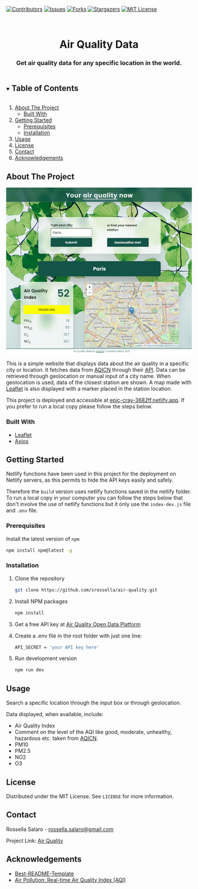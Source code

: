 [![Contributors][contributors-shield]][contributors-url]
[![Issues][issues-shield]][issues-url]
[![Forks][forks-shield]][forks-url]
[![Stargazers][stars-shield]][stars-url]
[![MIT License][license-shield]][license-url]

<br />
<p align="center">

  <h1 align="center">Air Quality Data</h1>

  <h3 align="center">
    Get air quality data for any specific location in the world.
  </h3>
</p>



<details open="open">
  <summary><h2 style="display: inline-block">Table of Contents</h2></summary>
  <ol>
    <li>
      <a href="#about-the-project">About The Project</a>
      <ul>
        <li><a href="#built-with">Built With</a></li>
      </ul>
    </li>
    <li>
      <a href="#getting-started">Getting Started</a>
      <ul>
        <li><a href="#prerequisites">Prerequisites</a></li>
        <li><a href="#installation">Installation</a></li>
      </ul>
    </li>
    <li><a href="#usage">Usage</a></li>
    <li><a href="#license">License</a></li>
    <li><a href="#contact">Contact</a></li>
    <li><a href="#acknowledgements">Acknowledgements</a></li>
  </ol>
</details>


## About The Project

![Product Name Screen Shot](build/img/Screenshot.PNG)

This is a simple website that displays data about the air quality in a specific city or location. It fetches data from [AQICN](aqicn.org) through their [API](https://aqicn.org/api/).
Data can be retrieved through geolocation or manual input of a city name. When geolocation is used, data of the closest station are shown. 
A map made with [Leaflet](https://leafletjs.com/) is also displayed with a marker placed in the station location. 

This project is deployed and accessible at [epic-cray-3682ff.netlify.app](https://epic-cray-3682ff.netlify.app/). 
If you prefer to run a local copy please follow the steps below.

### Built With

* [Leaflet](https://leafletjs.com/)
* [Axios](https://github.com/axios/axios)


## Getting Started

Netlify functions have been used in this project for the deployment on Netlify servers, as this permits to hide the API keys easily and safely. 

Therefore the `build` version uses netlify functions saved in the netlify folder. To run a local copy in your computer you can follow the steps below that don't involve the use of netlify functions but it only use the `index-dev.js` file and `.env` file.


### Prerequisites
Install the latest version of `npm`

  ```sh
  npm install npm@latest -g
  ```

### Installation

1. Clone the repository

   ```sh
   git clone https://github.com/srossella/air-quality.git
   ```

2. Install NPM packages

   ```sh
   npm install
   ```

3. Get a free API key at [Air Quality Open Data Platform](https://aqicn.org/data-platform/token/#/)

4. Create a .env file in the root folder with just one line:

   ```sh
   API_SECRET = 'your API key here'
   ```
5. Run development version 

   ```sh
   npm run dev
   ```


## Usage

Search a specific location through the input box or through geolocation. 

Data displayed, when available, include:

* Air Quality Index 
* Comment on the level of the AQI like good, moderate, unhealthy, hazardous etc. taken from [AQICN](aqicn.org). 
* PM10
* PM2.5
* NO2
* O3


## License

Distributed under the MIT License. See `LICENSE` for more information.

## Contact

Rossella Salaro - rossella.salaro@gmail.com

Project Link: [Air Quality](https://github.com/srossella/air-quality)

## Acknowledgements

* [Best-README-Template](https://github.com/othneildrew/Best-README-Template)
* [Air Pollution: Real-time Air Quality Index (AQI)](https://aqicn.org/)

[contributors-shield]: https://img.shields.io/github/contributors/srossella/air-quality?style=for-the-badge
[contributors-url]: https://github.com/srossella/air-quality/graphs/contributors
[forks-shield]: https://img.shields.io/github/forks/srossella/air-quality?style=for-the-badge
[forks-url]: https://github.com/srossella/air-quality/network/members
[stars-shield]: https://img.shields.io/github/stars/srossella/air-quality?style=for-the-badge
[stars-url]: https://github.com/srossella/air-quality/stargazers
[issues-shield]: https://img.shields.io/github/issues/srossella/air-quality?style=for-the-badge
[issues-url]: https://github.com/srossella/air-quality/issues
[license-shield]: https://img.shields.io/github/license/srossella/air-quality?style=for-the-badge
[license-url]: https://github.com/srossella/air-quality/blob/main/LICENSE.txt



